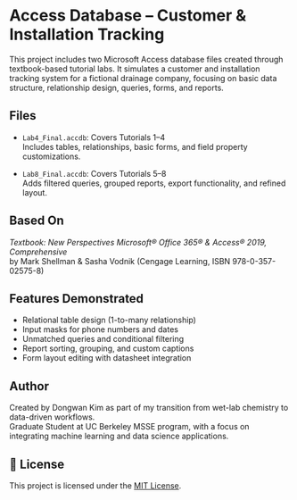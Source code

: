 # Access Database – Customer & Installation Tracking

This project includes two Microsoft Access database files created through textbook-based tutorial labs. It simulates a customer and installation tracking system for a fictional drainage company, focusing on basic data structure, relationship design, queries, forms, and reports.

##  Files

- `Lab4_Final.accdb`: Covers Tutorials 1–4  
  Includes tables, relationships, basic forms, and field property customizations.

- `Lab8_Final.accdb`: Covers Tutorials 5–8  
  Adds filtered queries, grouped reports, export functionality, and refined layout.

##  Based On

_Textbook: New Perspectives Microsoft® Office 365® & Access® 2019, Comprehensive_  
by Mark Shellman & Sasha Vodnik (Cengage Learning, ISBN 978-0-357-02575-8)

##  Features Demonstrated

- Relational table design (1-to-many relationship)
- Input masks for phone numbers and dates
- Unmatched queries and conditional filtering
- Report sorting, grouping, and custom captions
- Form layout editing with datasheet integration

##  Author

Created by Dongwan Kim as part of my transition from wet-lab chemistry to data-driven workflows.  
Graduate Student at UC Berkeley MSSE program, with a focus on integrating machine learning and data science applications.

## 🪪 License

This project is licensed under the [MIT License](LICENSE).
